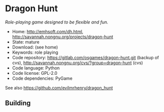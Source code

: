 # Dragon Hunt

_Role-playing game designed to be flexible and fun._

- Home: http://emhsoft.com/dh.html, http://savannah.nongnu.org/projects/dragon-hunt
- State: mature
- Download: (see home)
- Keywords: role playing
- Code repository: https://gitlab.com/osgames/dragon-hunt.git (backup of cvs), http://savannah.nongnu.org/cvs/?group=dragon-hunt (cvs)
- Code language: Python
- Code license: GPL-2.0
- Code dependencies: PyGame

See also https://github.com/evilmrhenry/dragon_hunt

## Building

